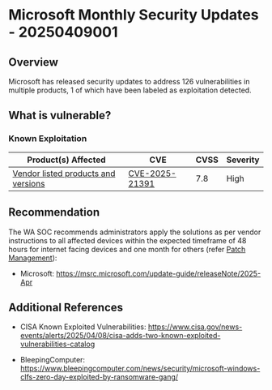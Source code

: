 # Microsoft Monthly Security Updates - 20250409001

## Overview

Microsoft has released security updates to address 126 vulnerabilities in multiple products, 1 of which have been labeled as exploitation detected.

## What is vulnerable?

### Known Exploitation

| Product(s) Affected                                                                                               | CVE                                                               | CVSS | Severity |
| ----------------------------------------------------------------------------------------------------------------- | ----------------------------------------------------------------- | ---- | -------- |
| [Vendor listed products and versions](https://msrc.microsoft.com/update-guide/en-US/vulnerability/CVE-2025-29824) | [CVE-2025-21391](https://nvd.nist.gov/vuln/detail/CVE-2025-29824) | 7.8  | High     |

## Recommendation

The WA SOC recommends administrators apply the solutions as per vendor instructions to all affected devices within the expected timeframe of 48 hours for internet facing devices and one month for others (refer [Patch Management](../guidelines/patch-management.md)):

- Microsoft: <https://msrc.microsoft.com/update-guide/releaseNote/2025-Apr>

## Additional References

- CISA Known Exploited Vulnerabilities: <https://www.cisa.gov/news-events/alerts/2025/04/08/cisa-adds-two-known-exploited-vulnerabilities-catalog>

- BleepingComputer: <https://www.bleepingcomputer.com/news/security/microsoft-windows-clfs-zero-day-exploited-by-ransomware-gang/>
